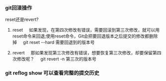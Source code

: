 ### git回滚操作
reset还是revert?
1. reset
    如果发现，在第四次修改有错误，需要回滚到第三次修改，就可以用reset命令来回退;使用reset命令，Git会把要回退版本之后提交的修改都删除掉
    git reset --hard 需要回退到的版本号

2. revert
    那如果发现第三次修改有错误，想要恢复第三次修改，却要保留第四次修改呢？
    git revert -n 第三次的版本号

### git reflog show  可以查看完整的提交历史
